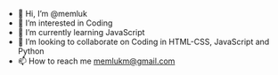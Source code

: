- 👋 Hi, I’m @memluk
- 👀 I’m interested in Coding
- 🌱 I’m currently learning JavaScript
- 💞️ I’m looking to collaborate on Coding in HTML-CSS, JavaScript and Python
- 📫 How to reach me memlukm@gmail.com

<!---
memluk/memluk is a ✨ special ✨ repository because its `README.md` (this file) appears on your GitHub profile.
You can click the Preview link to take a look at your changes.
--->
